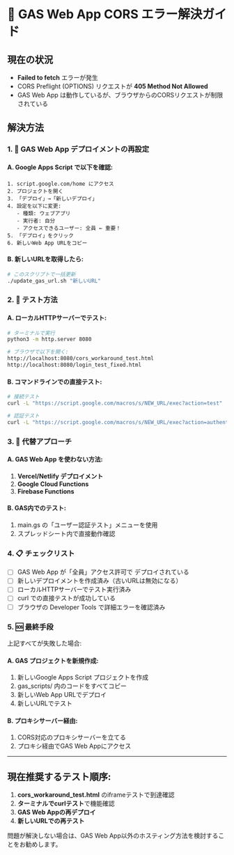 # 🚨 GAS Web App CORS エラー解決ガイド

## 現在の状況
- **Failed to fetch** エラーが発生
- CORS Preflight (OPTIONS) リクエストが **405 Method Not Allowed** 
- GAS Web App は動作しているが、ブラウザからのCORSリクエストが制限されている

## 解決方法

### 1. 🔧 GAS Web App デプロイメントの再設定

#### A. Google Apps Script で以下を確認:
```
1. script.google.com/home にアクセス
2. プロジェクトを開く
3. 「デプロイ」→「新しいデプロイ」
4. 設定を以下に変更:
   - 種類: ウェブアプリ
   - 実行者: 自分
   - アクセスできるユーザー: 全員 ← 重要！
5. 「デプロイ」をクリック
6. 新しいWeb App URLをコピー
```

#### B. 新しいURLを取得したら:
```bash
# このスクリプトで一括更新
./update_gas_url.sh "新しいURL"
```

### 2. 🧪 テスト方法

#### A. ローカルHTTPサーバーでテスト:
```bash
# ターミナルで実行
python3 -m http.server 8080

# ブラウザで以下を開く:
http://localhost:8080/cors_workaround_test.html
http://localhost:8080/login_test_fixed.html
```

#### B. コマンドラインでの直接テスト:
```bash
# 接続テスト
curl -L "https://script.google.com/macros/s/NEW_URL/exec?action=test"

# 認証テスト
curl -L "https://script.google.com/macros/s/NEW_URL/exec?action=authenticate&username=test_user&password=test_password"
```

### 3. 🔄 代替アプローチ

#### A. GAS Web App を使わない方法:
1. **Vercel/Netlify デプロイメント**
2. **Google Cloud Functions**
3. **Firebase Functions**

#### B. GAS内でのテスト:
1. main.gs の「ユーザー認証テスト」メニューを使用
2. スプレッドシート内で直接動作確認

### 4. 📋 チェックリスト

- [ ] GAS Web App が「全員」アクセス許可で デプロイされている
- [ ] 新しいデプロイメントを作成済み（古いURLは無効になる）
- [ ] ローカルHTTPサーバーでテスト実行済み
- [ ] curl での直接テストが成功している
- [ ] ブラウザの Developer Tools で詳細エラーを確認済み

### 5. 🆘 最終手段

上記すべてが失敗した場合:

#### A. GAS プロジェクトを新規作成:
1. 新しいGoogle Apps Script プロジェクトを作成
2. gas_scripts/ 内のコードをすべてコピー
3. 新しいWeb App URLでデプロイ
4. 新しいURLでテスト

#### B. プロキシサーバー経由:
1. CORS対応のプロキシサーバーを立てる
2. プロキシ経由でGAS Web Appにアクセス

---

## 現在推奨するテスト順序:

1. **cors_workaround_test.html** のiframeテストで到達確認
2. **ターミナルでcurlテスト**で機能確認
3. **GAS Web Appの再デプロイ**
4. **新しいURLでの再テスト**

問題が解決しない場合は、GAS Web App以外のホスティング方法を検討することをお勧めします。
